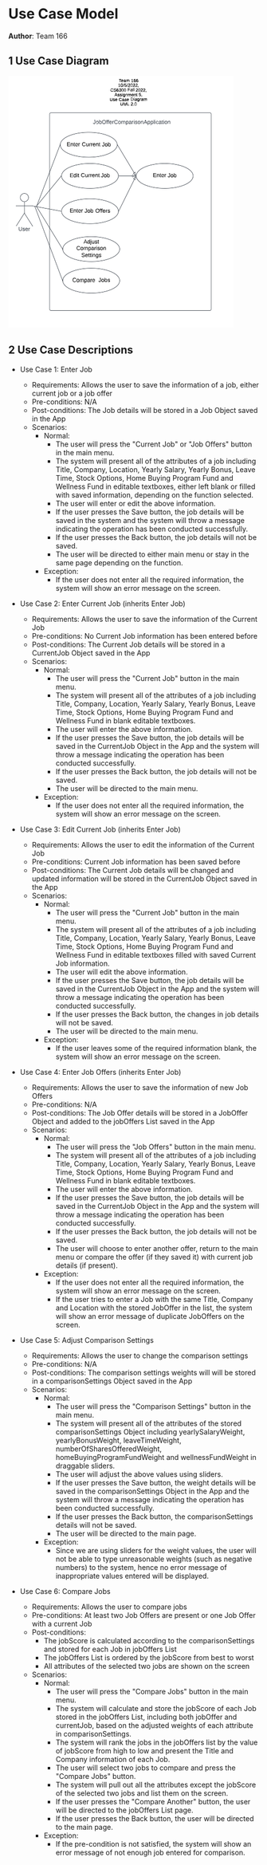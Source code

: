 # Use Case Model

**Author**: Team 166

## 1 Use Case Diagram

![Use Case Diagram](./images/UseCaseDiagram.png)

## 2 Use Case Descriptions

* Use Case 1: Enter Job

	* Requirements: Allows the user to save the information of a job, either current job or a job offer
	* Pre-conditions: N/A
	* Post-conditions: The Job details will be stored in a Job Object saved in the App
	* Scenarios:
		* Normal:
			* The user will press the "Current Job" or "Job Offers" button in the main menu.
			* The system will present all of the attributes of a job including Title, Company, Location, Yearly Salary, Yearly Bonus, Leave Time, Stock Options, Home Buying Program Fund and Wellness Fund in editable textboxes, either left blank or filled with saved information, depending on the function selected. 
			* The user will enter or edit the above information.
			* If the user presses the Save button, the job details will be saved in the system and the system will throw a message indicating the operation has been conducted successfully.
			* If the user presses the Back button, the job details will not be saved.
			* The user will be directed to either main menu or stay in the same page depending on the function.
		* Exception:
			* If the user does not enter all the required information, the system will show an error message on the screen.

* Use Case 2: Enter Current Job (inherits Enter Job)
	* Requirements: Allows the user to save the information of the Current Job
	* Pre-conditions: No Current Job information has been entered before
	* Post-conditions: The Current Job details will be stored in a CurrentJob Object saved in the App
	* Scenarios: 
		* Normal:
			* The user will press the "Current Job" button in the main menu.
			* The system will present all of the attributes of a job including Title, Company, Location, Yearly Salary, Yearly Bonus, Leave Time, Stock Options, Home Buying Program Fund and Wellness Fund in blank editable textboxes.
			* The user will enter the above information.
			* If the user presses the Save button, the job details will be saved in the CurrentJob Object in the App and the system will throw a message indicating the operation has been conducted successfully.
			* If the user presses the Back button, the job details will not be saved.
			* The user will be directed to the main menu.
		* Exception:
			* If the user does not enter all the required information, the system will show an error message on the screen.

* Use Case 3: Edit Current Job (inherits Enter Job)
	* Requirements: Allows the user to edit the information of the Current Job
	* Pre-conditions: Current Job information has been saved before
	* Post-conditions: The Current Job details will be changed and updated information will be stored in the CurrentJob Object saved in the App
	* Scenarios: 
		* Normal:
			* The user will press the "Current Job" button in the main menu.
			* The system will present all of the attributes of a job including Title, Company, Location, Yearly Salary, Yearly Bonus, Leave Time, Stock Options, Home Buying Program Fund and Wellness Fund in editable textboxes filled with saved Current Job information.
			* The user will edit the above information.
			* If the user presses the Save button, the job details will be saved in the CurrentJob Object in the App and the system will throw a message indicating the operation has been conducted successfully.
			* If the user presses the Back button, the changes in job details will not be saved.
			* The user will be directed to the main menu.
		* Exception:
			* If the user leaves some of the required information blank, the system will show an error message on the screen.

* Use Case 4: Enter Job Offers (inherits Enter Job)
	* Requirements: Allows the user to save the information of new Job Offers
	* Pre-conditions: N/A
	* Post-conditions: The Job Offer details will be stored in a JobOffer Object and added to the jobOffers List saved in the App
	* Scenarios: 
		* Normal:
			* The user will press the "Job Offers" button in the main menu.
			* The system will present all of the attributes of a job including Title, Company, Location, Yearly Salary, Yearly Bonus, Leave Time, Stock Options, Home Buying Program Fund and Wellness Fund in blank editable textboxes.
			* The user will enter the above information.
			* If the user presses the Save button, the job details will be saved in the CurrentJob Object in the App and the system will throw a message indicating the operation has been conducted successfully.
			* If the user presses the Back button, the job details will not be saved.
			* The user will choose to enter another offer, return to the main menu or compare the offer (if they saved it) with current job details (if present).
		* Exception:
			* If the user does not enter all the required information, the system will show an error message on the screen.
			* If the user tries to enter a Job with the same Title, Company and Location with the stored JobOffer in the list, the system will show an error message of duplicate JobOffers on the screen.

* Use Case 5: Adjust Comparison Settings 
	* Requirements: Allows the user to change the comparison settings
	* Pre-conditions: N/A
	* Post-conditions: The comparison settings weights will will be stored in a comparisonSettings Object saved in the App
	* Scenarios: 
		* Normal:
			* The user will press the "Comparison Settings" button in the main menu.
			* The system will present all of the attributes of the stored comparisonSettings Object including yearlySalaryWeight, yearlyBonusWeight, leaveTimeWeight, numberOfSharesOfferedWeight, homeBuyingProgramFundWeight and wellnessFundWeight in draggable sliders.
			* The user will adjust the above values using sliders.
			* If the user presses the Save button, the weight details will be saved in the comparisonSettings Object in the App and the system will throw a message indicating the operation has been conducted successfully.
			* If the user presses the Back button, the comparisonSettings details will not be saved.
			* The user will be directed to the main page.
		* Exception:
			* Since we are using sliders for the weight values, the user will not be able to type unreasonable weights (such as negative numbers) to the system, hence no error message of inappropriate values entered will be displayed.

* Use Case 6: Compare Jobs
	* Requirements: Allows the user to compare jobs
	* Pre-conditions: At least two Job Offers are present or one Job Offer with a current Job
	* Post-conditions: 
		* The jobScore is calculated according to the comparisonSettings and stored for each Job in jobOffers List
		* The jobOffers List is ordered by the jobScore from best to worst
		* All attributes of the selected two jobs are shown on the screen
	* Scenarios: 
		* Normal:
			* The user will press the "Compare Jobs" button in the main menu.
			* The system will calculate and store the jobScore of each Job stored in the jobOffers List, including both jobOffer and currentJob, based on the adjusted weights of each attribute in comparisonSettings.
			* The system will rank the jobs in the jobOffers list by the value of jobScore from high to low and present the Title and Company information of each Job.
			* The user will select two jobs to compare and press the "Compare Jobs" button.
			* The system will pull out all the attributes except the jobScore of the selected two jobs and list them on the screen.
			* If the user presses the "Compare Another" button, the user will be directed to the jobOffers List page.
			* If the user presses the Back button, the user will be directed to the main page.
		* Exception:
			* If the pre-condition is not satisfied, the system will show an error message of not enough job entered for comparison.
			
			
